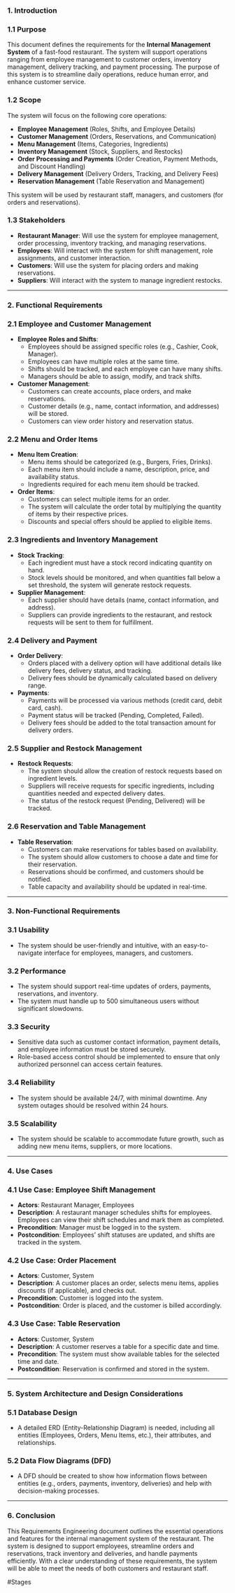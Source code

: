 ### **1. Introduction**

### **1.1 Purpose**

This document defines the requirements for the **Internal Management System** of a fast-food restaurant. The system will support operations ranging from employee management to customer orders, inventory management, delivery tracking, and payment processing. The purpose of this system is to streamline daily operations, reduce human error, and enhance customer service.

### **1.2 Scope**

The system will focus on the following core operations:

- **Employee Management** (Roles, Shifts, and Employee Details)
- **Customer Management** (Orders, Reservations, and Communication)
- **Menu Management** (Items, Categories, Ingredients)
- **Inventory Management** (Stock, Suppliers, and Restocks)
- **Order Processing and Payments** (Order Creation, Payment Methods, and Discount Handling)
- **Delivery Management** (Delivery Orders, Tracking, and Delivery Fees)
- **Reservation Management** (Table Reservation and Management)

This system will be used by restaurant staff, managers, and customers (for orders and reservations).

### **1.3 Stakeholders**

- **Restaurant Manager**: Will use the system for employee management, order processing, inventory tracking, and managing reservations.
- **Employees**: Will interact with the system for shift management, role assignments, and customer interaction.
- **Customers**: Will use the system for placing orders and making reservations.
- **Suppliers**: Will interact with the system to manage ingredient restocks.

---

### **2. Functional Requirements**

### **2.1 Employee and Customer Management**

- **Employee Roles and Shifts**:
    - Employees should be assigned specific roles (e.g., Cashier, Cook, Manager).
    - Employees can have multiple roles at the same time.
    - Shifts should be tracked, and each employee can have many shifts.
    - Managers should be able to assign, modify, and track shifts.
- **Customer Management**:
    - Customers can create accounts, place orders, and make reservations.
    - Customer details (e.g., name, contact information, and addresses) will be stored.
    - Customers can view order history and reservation status.

### **2.2 Menu and Order Items**

- **Menu Item Creation**:
    - Menu items should be categorized (e.g., Burgers, Fries, Drinks).
    - Each menu item should include a name, description, price, and availability status.
    - Ingredients required for each menu item should be tracked.
- **Order Items**:
    - Customers can select multiple items for an order.
    - The system will calculate the order total by multiplying the quantity of items by their respective prices.
    - Discounts and special offers should be applied to eligible items.

### **2.3 Ingredients and Inventory Management**

- **Stock Tracking**:
    - Each ingredient must have a stock record indicating quantity on hand.
    - Stock levels should be monitored, and when quantities fall below a set threshold, the system will generate restock requests.
- **Supplier Management**:
    - Each supplier should have details (name, contact information, and address).
    - Suppliers can provide ingredients to the restaurant, and restock requests will be sent to them for fulfillment.

### **2.4 Delivery and Payment**

- **Order Delivery**:
    - Orders placed with a delivery option will have additional details like delivery fees, delivery status, and tracking.
    - Delivery fees should be dynamically calculated based on delivery range.
- **Payments**:
    - Payments will be processed via various methods (credit card, debit card, cash).
    - Payment status will be tracked (Pending, Completed, Failed).
    - Delivery fees should be added to the total transaction amount for delivery orders.

### **2.5 Supplier and Restock Management**

- **Restock Requests**:
    - The system should allow the creation of restock requests based on ingredient levels.
    - Suppliers will receive requests for specific ingredients, including quantities needed and expected delivery dates.
    - The status of the restock request (Pending, Delivered) will be tracked.

### **2.6 Reservation and Table Management**

- **Table Reservation**:
    - Customers can make reservations for tables based on availability.
    - The system should allow customers to choose a date and time for their reservation.
    - Reservations should be confirmed, and customers should be notified.
    - Table capacity and availability should be updated in real-time.

---

### **3. Non-Functional Requirements**

### **3.1 Usability**

- The system should be user-friendly and intuitive, with an easy-to-navigate interface for employees, managers, and customers.

### **3.2 Performance**

- The system should support real-time updates of orders, payments, reservations, and inventory.
- The system must handle up to 500 simultaneous users without significant slowdowns.

### **3.3 Security**

- Sensitive data such as customer contact information, payment details, and employee information must be stored securely.
- Role-based access control should be implemented to ensure that only authorized personnel can access certain features.

### **3.4 Reliability**

- The system should be available 24/7, with minimal downtime. Any system outages should be resolved within 24 hours.

### **3.5 Scalability**

- The system should be scalable to accommodate future growth, such as adding new menu items, suppliers, or more locations.

---

### **4. Use Cases**

### **4.1 Use Case: Employee Shift Management**

- **Actors**: Restaurant Manager, Employees
- **Description**: A restaurant manager schedules shifts for employees. Employees can view their shift schedules and mark them as completed.
- **Precondition**: Manager must be logged in to the system.
- **Postcondition**: Employees’ shift statuses are updated, and shifts are tracked in the system.

### **4.2 Use Case: Order Placement**

- **Actors**: Customer, System
- **Description**: A customer places an order, selects menu items, applies discounts (if applicable), and checks out.
- **Precondition**: Customer is logged into the system.
- **Postcondition**: Order is placed, and the customer is billed accordingly.

### **4.3 Use Case: Table Reservation**

- **Actors**: Customer, System
- **Description**: A customer reserves a table for a specific date and time.
- **Precondition**: The system must show available tables for the selected time and date.
- **Postcondition**: Reservation is confirmed and stored in the system.

---

### **5. System Architecture and Design Considerations**

### **5.1 Database Design**

- A detailed ERD (Entity-Relationship Diagram) is needed, including all entities (Employees, Orders, Menu Items, etc.), their attributes, and relationships.

### **5.2 Data Flow Diagrams (DFD)**

- A DFD should be created to show how information flows between entities (e.g., orders, payments, inventory, deliveries) and help with decision-making processes.

---

### **6. Conclusion**

This Requirements Engineering document outlines the essential operations and features for the internal management system of the restaurant. The system is designed to support employees, streamline orders and reservations, track inventory and deliveries, and handle payments efficiently. With a clear understanding of these requirements, the system will be able to meet the needs of both customers and restaurant staff.

#Stages